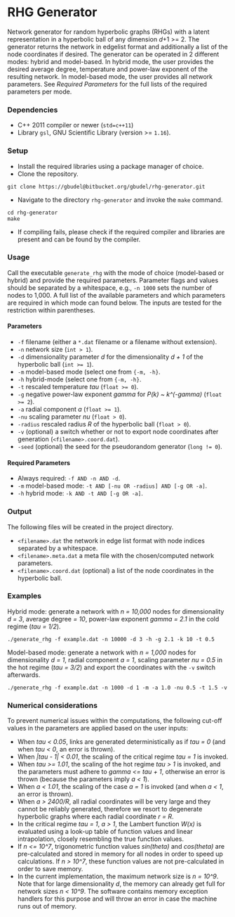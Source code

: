 # RHG Generator #

Network generator for random hyperbolic graphs (RHGs) with a latent representation in a hyperbolic ball of any dimension *d*+1 >= 2. The generator returns the network in edgelist format and additionally a list of the node coordinates if desired. The generator can be operated in 2 different modes: hybrid and model-based. In hybrid mode, the user provides the desired average degree, temperature and power-law exponent of the resulting network. In model-based mode, the user provides all network parameters. See *Required Parameters* for the full lists of the required parameters per mode.

### Dependencies
- C++ 2011 compiler or newer (`std=c++11`)
- Library `gsl`, GNU Scientific Library (version >= `1.16`).

### Setup
- Install the required libraries using a package manager of choice.
- Clone the repository.
``` 
git clone https://gbudel@bitbucket.org/gbudel/rhg-generator.git 
```
- Navigate to the directory `rhg-generator` and invoke the `make` command.
```
cd rhg-generator
make
```
- If compiling fails, please check if the required compiler and libraries are present and can be found by the compiler.

### Usage
Call the executable `generate_rhg` with the mode of choice (model-based or hybrid) and provide the required parameters. Parameter flags and values should be separated by a whitespace, e.g., `-n 1000` sets the number of nodes to 1,000. A full list of the available parameters and which parameters are required in which mode can found below. The inputs are tested for the restriction within parentheses.

#### Parameters
* `-f` 		filename (either a `*.dat` filename or a filename without extension).
* `-n` 		network size (`int > 1`).
* `-d` 		dimensionality parameter *d* for the dimensionality *d + 1* of the hyperbolic ball (`int >= 1`).
* `-m` 		model-based mode (select one from `{-m, -h}`.
* `-h`		hybrid-mode (select one from `{-m, -h}`.
* `-t` 		rescaled temperature *tau* (`float >= 0`).
* `-g` 		negative power-law exponent *gamma* for *P(k) ~ k^(-gamma)* (`float >= 2`).
* `-a` 		radial component *a* (`float >= 1`).
* `-nu`		scaling parameter *nu* (`float > 0`).
* `-radius`	rescaled radius *R* of the hyperbolic ball (`float > 0`).
* `-v` 		(optional) a switch whether or not to export node coordinates after generation (`<filename>.coord.dat`).
* `-seed` 	(optional) the seed for the pseudorandom generator (`long != 0`).

#### Required Parameters
* Always required: `-f AND -n AND -d`.
* `-m` model-based mode: `-t AND [-nu OR -radius] AND [-g OR -a]`.
* `-h` hybrid mode: `-k AND -t AND [-g OR -a]`.

### Output
The following files will be created in the project directory.

* `<filename>.dat` 		the network in edge list format with node indices separated by a whitespace.
* `<filename>.meta.dat` 	a meta file with the chosen/computed network parameters.
* `<filename>.coord.dat`	(optional) a list of the node coordinates in the hyperbolic ball.

### Examples
Hybrid mode: generate a network with *n = 10,000* nodes for dimensionality *d = 3*, average degree *<k> = 10*, power-law exponent *gamma = 2.1* in the cold regime (*tau = 1/2*).
```
./generate_rhg -f example.dat -n 10000 -d 3 -h -g 2.1 -k 10 -t 0.5
```

Model-based mode: generate a network with *n = 1,000* nodes for dimensionality *d = 1*, radial component *a = 1*, scaling parameter *nu = 0.5* in the hot regime (*tau = 3/2*) and export the coordinates with the `-v` switch afterwards.
```
./generate_rhg -f example.dat -n 1000 -d 1 -m -a 1.0 -nu 0.5 -t 1.5 -v
```

### Numerical considerations
To prevent numerical issues within the computations, the following cut-off values in the parameters are applied based on the user inputs:

* When *tau < 0.05*, links are generated deterministically as if *tau = 0* (and when *tau < 0*, an error is thrown).
* When *|tau - 1| < 0.01*, the scaling of the critical regime *tau = 1* is invoked.
* When *tau >= 1.01*, the scaling of the hot regime *tau > 1* is invoked, and the parameters must adhere to *gamma <= tau + 1*, otherwise an error is thrown (because the parameters imply *a < 1*).
* When *a < 1.01*, the scaling of the case *a = 1* is invoked (and when *a < 1*, an error is thrown).
* When *a > 2400/R*, all radial coordinates will be very large and they cannot be reliably generated, therefore we resort to degenerate hyperbolic graphs where each radial coordinate *r = R*.
* In the critical regime *tau = 1*, *a > 1*, the Lambert function *W(x)* is evaluated using a look-up table of function values and linear intrapolation, closely resembling the true function values. 
* If *n <= 10^7*, trigonometric function values *sin(theta)* and *cos(theta)* are pre-calculated and stored in memory for all nodes in order to speed up calculations. If *n > 10^7*, these function values are not pre-calculated in order to save memory.
* In the current implementation, the maximum network size is *n = 10^9*. Note that for large dimensionality *d*, the memory can already get full for network sizes *n < 10^9*. The software contains memory exception handlers for this purpose and will throw an error in case the machine runs out of memory.